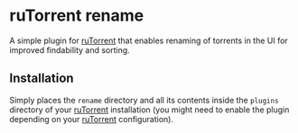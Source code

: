 # ruTorrent rename
A simple plugin for [ruTorrent] that enables renaming of torrents in the UI for
improved findability and sorting.

## Installation
Simply places the `rename` directory and all its contents inside the `plugins`
directory of your [ruTorrent] installation (you might need to enable the plugin
depending on your [ruTorrent] configuration).

[ruTorrent]: https://github.com/Novik/ruTorrent
